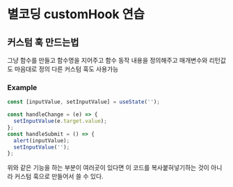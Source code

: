 # 별코딩 customHook 연습

## 커스텀 훅 만드는법

그냥 함수를 만들고 함수명을 지어주고 함수 동작 내용을 정의해주고 매개변수와 리턴값도 마음대로 정의 다른 커스텀 훅도 사용가능

### Example

```js
const [inputValue, setInputValue] = useState('');

const handleChange = (e) => {
  setInputValue(e.target.value);
};
const handleSubmit = () => {
  alert(inputValue);
  setInputValue('');
};
```

위와 같은 기능을 하는 부분이 여러곳이 있다면
이 코드를 복사붙혀넣기하는 것이 아니라 커스텀 훅으로 만들어서 쓸 수 있다.

